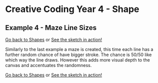 # Creative Coding Year 4 - Shape
## Example 4 - Maze Line Sizes

[Go back to Shapes](../) or [See the sketch in action!](sketch.html)

Similarly to the last example a maze is created, this time each line has a further random chance of have bigger stroke. The chance is 50/50 like which way the line draws. However this adds more visual depth to the canvas and accentuates the randomness.

[Go back to Shapes](../) or [See the sketch in action!](sketch.html)
